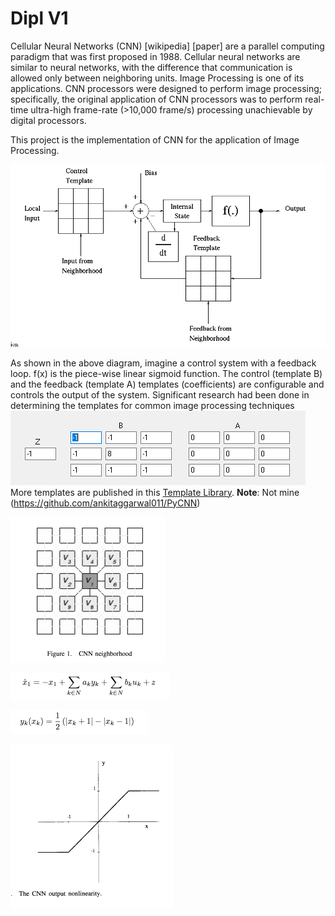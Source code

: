 # Dipl V1

Cellular Neural Networks (CNN) [wikipedia] [paper] are a parallel computing paradigm that was first proposed in 1988. Cellular neural networks are similar to neural networks, with the difference that communication is allowed only between neighboring units. Image Processing is one of its applications. CNN processors were designed to perform image processing; specifically, the original application of CNN processors was to perform real-time ultra-high frame-rate (>10,000 frame/s) processing unachievable by digital processors.

This project is the implementation of CNN for the application of Image Processing.

![Alt text](/documentation/pic/CnnDia1.PNG?raw=true "Cnn Architecture")


As shown in the above diagram, imagine a control system with a feedback loop. f(x) is the piece-wise linear sigmoid function. The control (template B) and the feedback (template A) templates (coefficients) are configurable and controls the output of the system. Significant research had been done in determining the templates for common image processing techniques
![Alt text](/documentation/pic/CnnPic1.PNG?raw=true "A/B controls")
More templates are published in this [Template Library](http://cnn-technology.itk.ppke.hu/Template_library_v4.0alpha1.pdf).
**Note**: Not mine (https://github.com/ankitaggarwal011/PyCNN)

![Alt text](/documentation/pic/CnnDia2.PNG?raw=true "neighbours")

![Alt text](/documentation/pic/CnnDia3.PNG?raw=true "new cell state function")

![Alt text](/documentation/pic/CnnDia4.PNG?raw=true "output function")

![Alt text](/documentation/pic/CnnDia5.PNG?raw=true "output graph")
